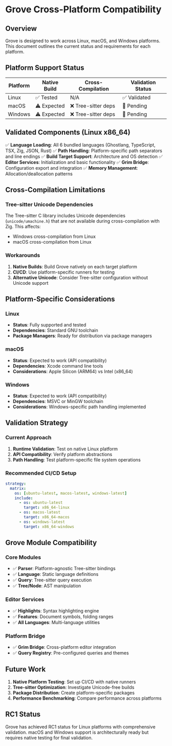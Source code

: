 # Grove Cross-Platform Compatibility

## Overview

Grove is designed to work across Linux, macOS, and Windows platforms. This document outlines the current status and requirements for each platform.

## Platform Support Status

| Platform | Native Build | Cross-Compilation | Validation Status |
|----------|--------------|-------------------|-------------------|
| Linux    | ✅ Tested     | N/A               | ✅ Validated       |
| macOS    | ⚠️ Expected   | ❌ Tree-sitter deps | 🔄 Pending        |
| Windows  | ⚠️ Expected   | ❌ Tree-sitter deps | 🔄 Pending        |

## Validated Components (Linux x86_64)

✅ **Language Loading**: All 6 bundled languages (Ghostlang, TypeScript, TSX, Zig, JSON, Rust)
✅ **Path Handling**: Platform-specific path separators and line endings
✅ **Build Target Support**: Architecture and OS detection
✅ **Editor Services**: Initialization and basic functionality
✅ **Grim Bridge**: Configuration export and integration
✅ **Memory Management**: Allocation/deallocation patterns

## Cross-Compilation Limitations

### Tree-sitter Unicode Dependencies

The Tree-sitter C library includes Unicode dependencies (`unicode/umachine.h`) that are not available during cross-compilation with Zig. This affects:

- Windows cross-compilation from Linux
- macOS cross-compilation from Linux

### Workarounds

1. **Native Builds**: Build Grove natively on each target platform
2. **CI/CD**: Use platform-specific runners for testing
3. **Alternative Unicode**: Consider Tree-sitter configuration without Unicode support

## Platform-Specific Considerations

### Linux
- **Status**: Fully supported and tested
- **Dependencies**: Standard GNU toolchain
- **Package Managers**: Ready for distribution via package managers

### macOS
- **Status**: Expected to work (API compatibility)
- **Dependencies**: Xcode command line tools
- **Considerations**: Apple Silicon (ARM64) vs Intel (x86_64)

### Windows
- **Status**: Expected to work (API compatibility)
- **Dependencies**: MSVC or MinGW toolchain
- **Considerations**: Windows-specific path handling implemented

## Validation Strategy

### Current Approach
1. **Runtime Validation**: Test on native Linux platform
2. **API Compatibility**: Verify platform abstractions
3. **Path Handling**: Test platform-specific file system operations

### Recommended CI/CD Setup
```yaml
strategy:
  matrix:
    os: [ubuntu-latest, macos-latest, windows-latest]
    include:
      - os: ubuntu-latest
        target: x86_64-linux
      - os: macos-latest
        target: x86_64-macos
      - os: windows-latest
        target: x86_64-windows
```

## Grove Module Compatibility

### Core Modules
- ✅ **Parser**: Platform-agnostic Tree-sitter bindings
- ✅ **Language**: Static language definitions
- ✅ **Query**: Tree-sitter query execution
- ✅ **Tree/Node**: AST manipulation

### Editor Services
- ✅ **Highlights**: Syntax highlighting engine
- ✅ **Features**: Document symbols, folding ranges
- ✅ **All Languages**: Multi-language utilities

### Platform Bridge
- ✅ **Grim Bridge**: Cross-platform editor integration
- ✅ **Query Registry**: Pre-configured queries and themes

## Future Work

1. **Native Platform Testing**: Set up CI/CD with native runners
2. **Tree-sitter Optimization**: Investigate Unicode-free builds
3. **Package Distribution**: Create platform-specific packages
4. **Performance Benchmarking**: Compare performance across platforms

## RC1 Status

Grove has achieved RC1 status for Linux platforms with comprehensive validation. macOS and Windows support is architecturally ready but requires native testing for final validation.